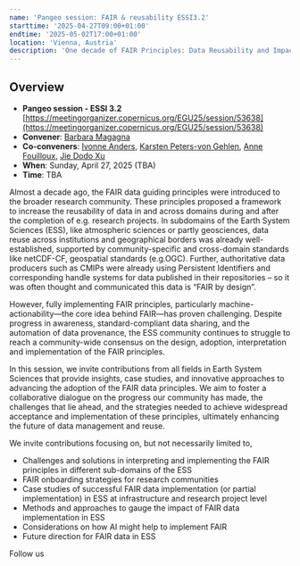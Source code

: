 ```yaml
---
name: 'Pangeo session: FAIR & reusability ESSI3.2'
starttime: '2025-04-27T09:00+01:00'
endtime: '2025-05-02T17:00+01:00'
location: 'Vienna, Austria'
description: 'One decade of FAIR Principles: Data Reusability and Impact in Earth System Sciences.'
---
```

## Overview

- **Pangeo session - ESSI 3.2** [https://meetingorganizer.copernicus.org/EGU25/session/53638](https://meetingorganizer.copernicus.org/EGU25/session/53638)
- **Convener**: [Barbara Magagna]()
- **Co-conveners**:  [Ivonne Anders](https://orcid.org/0000-0001-7337-3009), [Karsten Peters-von Gehlen](https://orcid.org/0000-0003-0158-2957), [Anne Fouilloux](https://discourse.pangeo.io/u/annefou), [Jie Dodo Xu](https://orcid.org/0000-0001-8239-2076)
- **When**: Sunday, April 27, 2025 (TBA)
- **Time**: TBA

Almost a decade ago, the FAIR data guiding principles were introduced to the broader research community. These principles proposed a framework to increase the reusability of data in and across domains during and after the completion of e.g. research projects. In subdomains of the Earth System Sciences (ESS), like atmospheric sciences or partly geosciences, data reuse across institutions and geographical borders was already well-established, supported by community-specific and cross-domain standards like netCDF-CF, geospatial standards (e.g.OGC). Further, authoritative data producers such as CMIPs were already using Persistent Identifiers and corresponding handle systems for data published in their repositories – so it was often thought and communicated this data is “FAIR by design”.

However, fully implementing FAIR principles, particularly machine-actionability—the core idea behind FAIR—has proven challenging. Despite progress in awareness, standard-compliant data sharing, and the automation of data provenance, the ESS community continues to struggle to reach a community-wide consensus on the design, adoption, interpretation and implementation of the FAIR principles.

In this session, we invite contributions from all fields in Earth System Sciences that provide insights, case studies, and innovative approaches to advancing the adoption of the FAIR data principles. We aim to foster a collaborative dialogue on the progress our community has made, the challenges that lie ahead, and the strategies needed to achieve widespread acceptance and implementation of these principles, ultimately enhancing the future of data management and reuse.

We invite contributions focusing on, but not necessarily limited to,
- Challenges and solutions in interpreting and implementing the FAIR principles in different sub-domains of the ESS
- FAIR onboarding strategies for research communities
- Case studies of successful FAIR data implementation (or partial implementation) in ESS at infrastructure and research project level
- Methods and approaches to gauge the impact of FAIR data implementation in ESS
- Considerations on how AI might help to implement FAIR
- Future direction for FAIR data in ESS

Follow us
